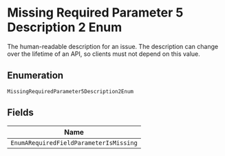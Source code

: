 
# Missing Required Parameter 5 Description 2 Enum

The human-readable description for an issue. The description can change over the lifetime of an API, so clients must not depend on this value.

## Enumeration

`MissingRequiredParameter5Description2Enum`

## Fields

| Name |
|  --- |
| `EnumARequiredFieldParameterIsMissing` |


